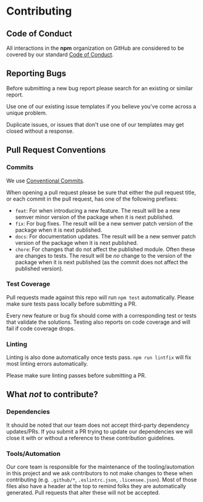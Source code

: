 <!-- This file is automatically added by @npmcli/template-oss. Do not edit. -->

# Contributing

## Code of Conduct

All interactions in the **npm** organization on GitHub are considered to be covered by our standard [Code of Conduct](https://docs.npmjs.com/policies/conduct).

## Reporting Bugs

Before submitting a new bug report please search for an existing or similar report.

Use one of our existing issue templates if you believe you've come across a unique problem.

Duplicate issues, or issues that don't use one of our templates may get closed without a response.

## Pull Request Conventions

### Commits

We use [Conventional Commits](https://www.conventionalcommits.org/en/v1.0.0/).

When opening a pull request please be sure that either the pull request title, or each commit in the pull request, has one of the following prefixes:

 - `feat`: For when introducing a new feature.  The result will be a new semver minor version of the package when it is next published.
 - `fix`: For bug fixes. The result will be a new semver patch version of the package when it is next published.
 - `docs`: For documentation updates.  The result will be a new semver patch version of the package when it is next published.
 - `chore`: For changes that do not affect the published module.  Often these are changes to tests.  The result will be *no* change to the version of the package when it is next published (as the commit does not affect the published version).

### Test Coverage

Pull requests made against this repo will run `npm test` automatically.  Please make sure tests pass locally before submitting a PR.

Every new feature or bug fix should come with a corresponding test or tests that validate the solutions. Testing also reports on code coverage and will fail if code coverage drops.

### Linting

Linting is also done automatically once tests pass.  `npm run lintfix` will fix most linting errors automatically.

Please make sure linting passes before submitting a PR.

## What _not_ to contribute?

### Dependencies

It should be noted that our team does not accept third-party dependency updates/PRs.  If you submit a PR trying to update our dependencies we will close it with or without a reference to these contribution guidelines.

### Tools/Automation

Our core team is responsible for the maintenance of the tooling/automation in this project and we ask contributors to not make changes to these when contributing (e.g. `.github/*`, `.eslintrc.json`, `.licensee.json`).  Most of those files also have a header at the top to remind folks they are automatically generated.  Pull requests that alter these will not be accepted.